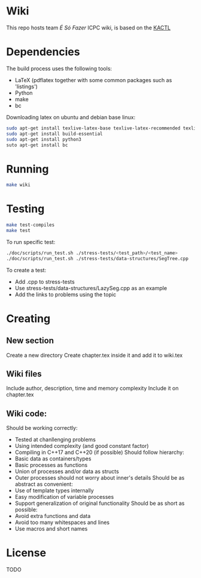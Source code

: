 # Wiki

This repo hosts team *É Só Fazer* ICPC wiki, is based on the [KACTL](https://github.com/kth-competitive-programming/kactl)

# Dependencies
The build process uses the following tools:  
- LaTeX (pdflatex together with some common packages such as 'listings')
- Python	
- make
- bc

Downloading latex on ubuntu and debian base linux:
```sh
sudo apt-get install texlive-latex-base texlive-latex-recommended texlive-latex-extra
sudo apt-get install build-essential
sudo apt-get install python3
suto apt-get install bc
```

# Running

```sh
make wiki
```

# Testing

```sh
make test-compiles
make test
```
To run specific test:
```sh
./doc/scripts/run_test.sh ./stress-tests/<test_path>/<test_name>
./doc/scripts/run_test.sh ./stress-tests/data-structures/SegTree.cpp
```

To create a test:
- Add <filename>.cpp to stress-tests
- Use stress-tests/data-structures/LazySeg.cpp as an example
- Add the links to problems using the topic

# Creating

## New section
Create a new directory
Create chapter.tex inside it and add it to wiki.tex

## Wiki files
Include author, description, time and memory complexity
Include it on chapter.tex

## Wiki code:
Should be working correctly:
- Tested at chanllenging problems
- Using intended complexity (and good constant factor)
- Compiling in C++17 and C++20 (if possible)
Should follow hierarchy:
- Basic data as containers/types
- Basic processes as functions
- Union of processes and/or data as structs
- Outer processes should not worry about inner's details
Should be as abstract as convenient:
- Use of template types internally
- Easy modification of variable processes
- Support generalization of original functionality
Should be as short as possible:
- Avoid extra functions and data
- Avoid too many whitespaces and lines
- Use macros and short names

# License
TODO